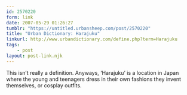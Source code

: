```yaml
---
id: 2570220
form: link
date: 2007-05-29 01:26:27
tumblr: "https://untitled.urbansheep.com/post/2570220"
title: "Urban Dictionary: Harajuku"
linkurl: http://www.urbandictionary.com/define.php?term=Harajuku
tags:
    - post
layout: post-link.njk
---
```

<p>This isn&rsquo;t really a definition. Anyways, &lsquo;Harajuku&rsquo; is a location in Japan where the young and teenagers dress in their own fashions they invent themselves, or cosplay outfits.</p>
